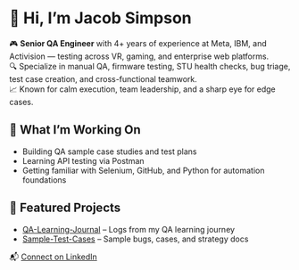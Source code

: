 # 👋 Hi, I’m Jacob Simpson

🎮 **Senior QA Engineer** with 4+ years of experience at Meta, IBM, and Activision — testing across VR, gaming, and enterprise web platforms.  
🔍 Specialize in manual QA, firmware testing, STU health checks, bug triage, test case creation, and cross-functional teamwork.  
📈 Known for calm execution, team leadership, and a sharp eye for edge cases.

## 🚀 What I’m Working On
- Building QA sample case studies and test plans  
- Learning API testing via Postman  
- Getting familiar with Selenium, GitHub, and Python for automation foundations  

## 📂 Featured Projects
- [QA-Learning-Journal](https://github.com/jacobsimpsonQA/QA-Learning-Journal) – Logs from my QA learning journey  
- [Sample-Test-Cases](https://github.com/jacobsimpsonQA/Sample-Test-Cases) – Sample bugs, cases, and strategy docs

📬 [Connect on LinkedIn](https://www.linkedin.com/in/jmsimpson4/)
